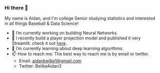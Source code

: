 ### Hi there 👋

My name is Aidan, and I'm college Senior studying statistics and interested in all things Baseball & Data Science!

- 🔭 I’m currently working on building Neural Networks.
- 🌱 I recently build a player projection model and published it very Streamlit. check it out [here](https://savantprojections-kvnkwab8nu4zhq5pqjz94z.streamlit.app/).
- 🤔 I’m currently learning about deep learning algorithms.
- 📫 How to reach me: The best way to reach me is by email or twitter.
     - Email: aidanbeilke1@gmail.com
     - Twitter: BeilkeAidan3

<!--
**abeilke2002/abeilke2002** is a ✨ _special_ ✨ repository because its `README.md` (this file) appears on your GitHub profile.

Here are some ideas to get you started:

- 🔭 I’m currently working on ...
- 🌱 I’m currently learning ...
- 👯 I’m looking to collaborate on ...
- 🤔 I’m looking for help with ...
- 💬 Ask me about ...
- 📫 How to reach me: ...
- 😄 Pronouns: ...
- ⚡ Fun fact: ...
-->
